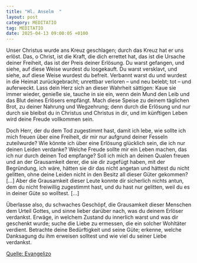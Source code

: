 ```yaml
---
title: "Hl. Anselm  "
layout: post
category: MEDITATIO
tag: MEDITATIO
date: 2025-04-13 09:00:05 +0100
---
```

Unser Christus wurde ans Kreuz geschlagen; durch das Kreuz hat er uns erlöst. Das, o Christ, ist die Kraft, die dich errettet hat, das ist die Ursache deiner Freiheit, das ist der Preis deiner Erlösung. Du warst gefangen, und siehe, auf diese Weise wurdest du losgekauft. Du warst versklavt, und siehe, auf diese Weise wurdest du befreit.<!--more--> Verbannt warst du und wurdest in die Heimat zurückgebracht; unrettbar verloren – und neu belebt; tot – und auferweckt. Lass dein Herz sich an dieser Wahrheit sättigen: Kaue sie immer wieder, genieße sie, tauche in sie ein, wenn dein Mund den Leib und das Blut deines Erlösers empfängt. Mach diese Speise zu deinem täglichen Brot, zu deiner Nahrung und Wegzehrung; denn durch die Erlösung und nur durch sie bleibst du in Christus und Christus in dir, und im künftigen Leben wird deine Freude vollkommen sein.
 
Doch Herr, der du dem Tod zugestimmt hast, damit ich lebe, wie sollte ich mich freuen über eine Freiheit, dir mir nur aufgrund deiner Fesseln zuteilwurde? Wie könnte ich über eine Erlösung glücklich sein, die ich nur deinen Leiden verdanke? Welche Freude sollte mir ein Leben machen, das ich nur durch deinen Tod empfange? Soll ich mich an deinen Qualen freuen und an der Grausamkeit derer, die sie dir zugefügt haben, mit der Begründung, ich wäre, hätten sie dir das nicht angetan und hättest du nicht gelitten, ohne deine Leiden nicht in den Besitz all dieser Güter gekommen? […] Aber die Grausamkeit dieser Leute konnte dir sicherlich nichts antun, dem du nicht freiwillig zugestimmt hast, und du hast nur gelitten, weil du es in deiner Güte so wolltest. […]
 
Überlasse also, du schwaches Geschöpf, die Grausamkeit dieser Menschen dem Urteil Gottes, und sinne lieber darüber nach, was du deinem Erlöser verdankst. Erwäge, in welchem Zustand du innerlich warst und was dir geschenkt wurde; suche die Liebe zu ermessen, die ein solcher Wohltäter verdient. Betrachte deine Bedürftigkeit und seine Güte; erkenne, welche Danksagung du ihm erweisen solltest und wie viel du seiner Liebe verdankst.  

[Quelle: Evangelizo](https://evangeliumtagfuertag.org/DE/gospel)